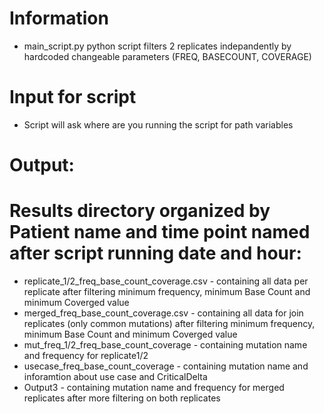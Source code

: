 # Information
- main_script.py python script filters 2 replicates indepandently by hardcoded changeable parameters (FREQ, BASECOUNT, COVERAGE)

# Input for script
- Script will ask where are you running the script for path variables

# Output:
# Results directory organized by Patient name and time point named after script running date and hour:
- replicate_1/2_freq_base_count_coverage.csv - containing all data per replicate after filtering minimum frequency, minimum Base Count and minimum Coverged value
- merged_freq_base_count_coverage.csv - containing all data for join replicates (only common mutations) after filtering minimum frequency, minimum Base Count and minimum Coverged value
- mut_freq_1/2_freq_base_count_coverage - containing mutation name and frequency for replicate1/2
- usecase_freq_base_count_coverage - containing mutation name and inforamtion about use case and CriticalDelta
- Output3 - containing mutation name and frequency for merged replicates after more filtering on both replicates